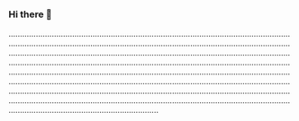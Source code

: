 ### Hi there 👋

..................................................................................................................................................................................................................................................................................................................................................................................................................................................................................................................................................................................................................................................................................................................................................................................................................................................................................................................................................................................................................................................................................................